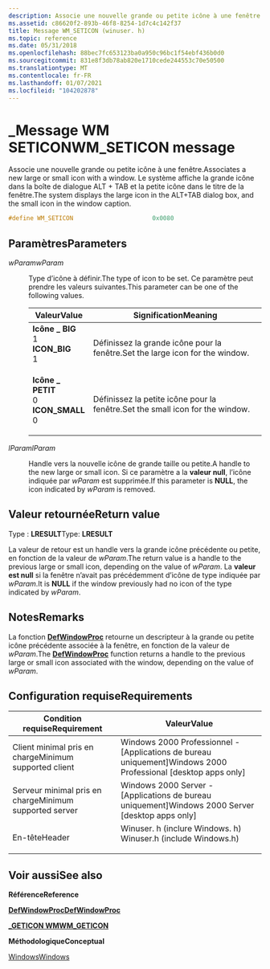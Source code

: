 ```yaml
---
description: Associe une nouvelle grande ou petite icône à une fenêtre. Le système affiche la grande icône dans la boîte de dialogue ALT + TAB et la petite icône dans le titre de la fenêtre.
ms.assetid: c86620f2-893b-46f8-8254-1d7c4c142f37
title: Message WM_SETICON (winuser. h)
ms.topic: reference
ms.date: 05/31/2018
ms.openlocfilehash: 88bec7fc653123ba0a950c96bc1f54ebf436b0d0
ms.sourcegitcommit: 831e8f3db78ab820e1710cede244553c70e50500
ms.translationtype: MT
ms.contentlocale: fr-FR
ms.lasthandoff: 01/07/2021
ms.locfileid: "104202878"
---
```

# <a name="wm_seticon-message"></a><span data-ttu-id="e2883-104">\_Message WM SETICON</span><span class="sxs-lookup"><span data-stu-id="e2883-104">WM\_SETICON message</span></span>

<span data-ttu-id="e2883-105">Associe une nouvelle grande ou petite icône à une fenêtre.</span><span class="sxs-lookup"><span data-stu-id="e2883-105">Associates a new large or small icon with a window.</span></span> <span data-ttu-id="e2883-106">Le système affiche la grande icône dans la boîte de dialogue ALT + TAB et la petite icône dans le titre de la fenêtre.</span><span class="sxs-lookup"><span data-stu-id="e2883-106">The system displays the large icon in the ALT+TAB dialog box, and the small icon in the window caption.</span></span>


```C++
#define WM_SETICON                      0x0080
```



## <a name="parameters"></a><span data-ttu-id="e2883-107">Paramètres</span><span class="sxs-lookup"><span data-stu-id="e2883-107">Parameters</span></span>

<dl> <dt>

<span data-ttu-id="e2883-108">*wParam*</span><span class="sxs-lookup"><span data-stu-id="e2883-108">*wParam*</span></span> 
</dt> <dd>

<span data-ttu-id="e2883-109">Type d’icône à définir.</span><span class="sxs-lookup"><span data-stu-id="e2883-109">The type of icon to be set.</span></span> <span data-ttu-id="e2883-110">Ce paramètre peut prendre les valeurs suivantes.</span><span class="sxs-lookup"><span data-stu-id="e2883-110">This parameter can be one of the following values.</span></span>



| <span data-ttu-id="e2883-111">Valeur</span><span class="sxs-lookup"><span data-stu-id="e2883-111">Value</span></span>                                                                                                                                                                                                       | <span data-ttu-id="e2883-112">Signification</span><span class="sxs-lookup"><span data-stu-id="e2883-112">Meaning</span></span>                                       |
|-------------------------------------------------------------------------------------------------------------------------------------------------------------------------------------------------------------|-----------------------------------------------|
| <span id="ICON_BIG"></span><span id="icon_big"></span><dl> <span data-ttu-id="e2883-113"><dt>**Icône \_ BIG**</dt> <dt>1</dt></span><span class="sxs-lookup"><span data-stu-id="e2883-113"><dt>**ICON\_BIG**</dt> <dt>1</dt></span></span> </dl>       | <span data-ttu-id="e2883-114">Définissez la grande icône pour la fenêtre.</span><span class="sxs-lookup"><span data-stu-id="e2883-114">Set the large icon for the window.</span></span><br/> |
| <span id="ICON_SMALL"></span><span id="icon_small"></span><dl> <span data-ttu-id="e2883-115"><dt>**Icône \_ PETIT**</dt> <dt>0</dt></span><span class="sxs-lookup"><span data-stu-id="e2883-115"><dt>**ICON\_SMALL**</dt> <dt>0</dt></span></span> </dl> | <span data-ttu-id="e2883-116">Définissez la petite icône pour la fenêtre.</span><span class="sxs-lookup"><span data-stu-id="e2883-116">Set the small icon for the window.</span></span><br/> |



 

</dd> <dt>

<span data-ttu-id="e2883-117">*lParam*</span><span class="sxs-lookup"><span data-stu-id="e2883-117">*lParam*</span></span> 
</dt> <dd>

<span data-ttu-id="e2883-118">Handle vers la nouvelle icône de grande taille ou petite.</span><span class="sxs-lookup"><span data-stu-id="e2883-118">A handle to the new large or small icon.</span></span> <span data-ttu-id="e2883-119">Si ce paramètre a la **valeur null**, l’icône indiquée par *wParam* est supprimée.</span><span class="sxs-lookup"><span data-stu-id="e2883-119">If this parameter is **NULL**, the icon indicated by *wParam* is removed.</span></span>

</dd> </dl>

## <a name="return-value"></a><span data-ttu-id="e2883-120">Valeur retournée</span><span class="sxs-lookup"><span data-stu-id="e2883-120">Return value</span></span>

<span data-ttu-id="e2883-121">Type : **LRESULT**</span><span class="sxs-lookup"><span data-stu-id="e2883-121">Type: **LRESULT**</span></span>

<span data-ttu-id="e2883-122">La valeur de retour est un handle vers la grande icône précédente ou petite, en fonction de la valeur de *wParam*.</span><span class="sxs-lookup"><span data-stu-id="e2883-122">The return value is a handle to the previous large or small icon, depending on the value of *wParam*.</span></span> <span data-ttu-id="e2883-123">La **valeur est null** si la fenêtre n’avait pas précédemment d’icône de type indiquée par *wParam*.</span><span class="sxs-lookup"><span data-stu-id="e2883-123">It is **NULL** if the window previously had no icon of the type indicated by *wParam*.</span></span>

## <a name="remarks"></a><span data-ttu-id="e2883-124">Notes</span><span class="sxs-lookup"><span data-stu-id="e2883-124">Remarks</span></span>

<span data-ttu-id="e2883-125">La fonction [**DefWindowProc**](/windows/desktop/api/winuser/nf-winuser-defwindowproca) retourne un descripteur à la grande ou petite icône précédente associée à la fenêtre, en fonction de la valeur de *wParam*.</span><span class="sxs-lookup"><span data-stu-id="e2883-125">The [**DefWindowProc**](/windows/desktop/api/winuser/nf-winuser-defwindowproca) function returns a handle to the previous large or small icon associated with the window, depending on the value of *wParam*.</span></span>

## <a name="requirements"></a><span data-ttu-id="e2883-126">Configuration requise</span><span class="sxs-lookup"><span data-stu-id="e2883-126">Requirements</span></span>



| <span data-ttu-id="e2883-127">Condition requise</span><span class="sxs-lookup"><span data-stu-id="e2883-127">Requirement</span></span> | <span data-ttu-id="e2883-128">Valeur</span><span class="sxs-lookup"><span data-stu-id="e2883-128">Value</span></span> |
|-------------------------------------|----------------------------------------------------------------------------------------------------------|
| <span data-ttu-id="e2883-129">Client minimal pris en charge</span><span class="sxs-lookup"><span data-stu-id="e2883-129">Minimum supported client</span></span><br/> | <span data-ttu-id="e2883-130">Windows 2000 Professionnel - \[Applications de bureau uniquement\]</span><span class="sxs-lookup"><span data-stu-id="e2883-130">Windows 2000 Professional \[desktop apps only\]</span></span><br/>                                               |
| <span data-ttu-id="e2883-131">Serveur minimal pris en charge</span><span class="sxs-lookup"><span data-stu-id="e2883-131">Minimum supported server</span></span><br/> | <span data-ttu-id="e2883-132">Windows 2000 Server - \[Applications de bureau uniquement\]</span><span class="sxs-lookup"><span data-stu-id="e2883-132">Windows 2000 Server \[desktop apps only\]</span></span><br/>                                                     |
| <span data-ttu-id="e2883-133">En-tête</span><span class="sxs-lookup"><span data-stu-id="e2883-133">Header</span></span><br/>                   | <dl> <span data-ttu-id="e2883-134"><dt>Winuser. h (inclure Windows. h)</dt></span><span class="sxs-lookup"><span data-stu-id="e2883-134"><dt>Winuser.h (include Windows.h)</dt></span></span> </dl> |



## <a name="see-also"></a><span data-ttu-id="e2883-135">Voir aussi</span><span class="sxs-lookup"><span data-stu-id="e2883-135">See also</span></span>

<dl> <dt>

<span data-ttu-id="e2883-136">**Référence**</span><span class="sxs-lookup"><span data-stu-id="e2883-136">**Reference**</span></span>
</dt> <dt>

[<span data-ttu-id="e2883-137">**DefWindowProc**</span><span class="sxs-lookup"><span data-stu-id="e2883-137">**DefWindowProc**</span></span>](/windows/desktop/api/winuser/nf-winuser-defwindowproca)
</dt> <dt>

[<span data-ttu-id="e2883-138">**\_GETICON WM**</span><span class="sxs-lookup"><span data-stu-id="e2883-138">**WM\_GETICON**</span></span>](wm-geticon.md)
</dt> <dt>

<span data-ttu-id="e2883-139">**Méthodologique**</span><span class="sxs-lookup"><span data-stu-id="e2883-139">**Conceptual**</span></span>
</dt> <dt>

[<span data-ttu-id="e2883-140">Windows</span><span class="sxs-lookup"><span data-stu-id="e2883-140">Windows</span></span>](windows.md)
</dt> </dl>

 

 
